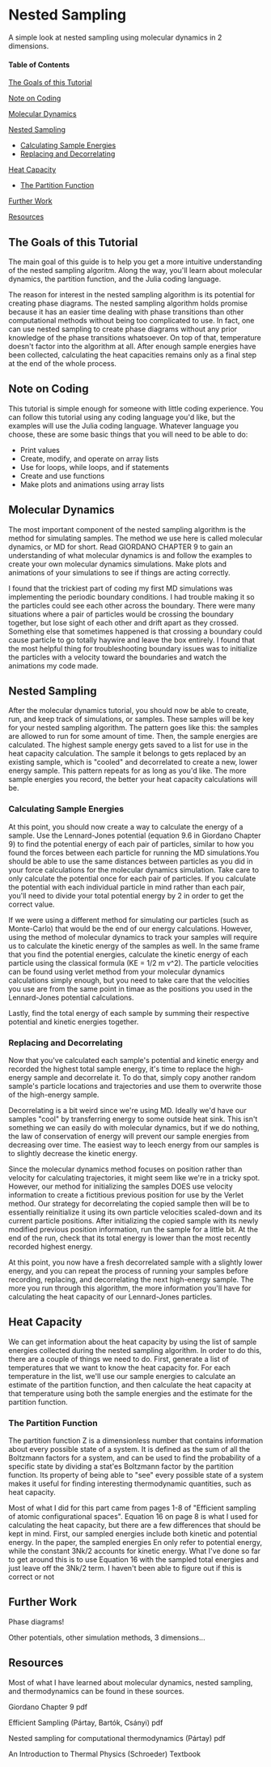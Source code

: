 # Nested Sampling

A simple look at nested sampling using molecular dynamics in 2 dimensions.


#### Table of Contents
[The Goals of this Tutorial](#the-goals-of-this-tutorial)

[Note on Coding](#note-on-coding)

[Molecular Dynamics](#molecular-dynamics)

[Nested Sampling](#nested-sampling)
* [Calculating Sample Energies](#calculating-sample-energies)
* [Replacing and Decorrelating](#replacing-and-decorrelating)

[Heat Capacity](#heat-capacity)
* [The Partition Function](#the-partition-function)

[Further Work](#further-work)

[Resources](#resources)

## The Goals of this Tutorial

The main goal of this guide is to help you 
get a more intuitive understanding of the nested sampling algoritm. Along the way, you'll learn about molecular
dynamics, the partition function, and the Julia coding language. 

The reason for interest in the nested sampling 
algorithm is its potential for creating phase diagrams. The nested sampling algorithm holds promise because it has 
an easier time dealing with phase transitions than other computational methods without being too complicated to use.
In fact, one can use nested sampling to create phase diagrams without any prior knowledge of the phase transitions 
whatsoever. On top of that, temperature doesn't factor into the algorithm at all. After enough sample energies have 
been collected, calculating the heat capacities remains only as a final step at the end of the whole process.


## Note on Coding

This tutorial is simple enough for someone with little coding experience. You can follow this tutorial using any 
coding language you'd like, but the examples will use the Julia coding language. Whatever language you choose, 
these are some basic things that you will need to be able to do:

* Print values
* Create, modify, and operate on array lists
* Use for loops, while loops, and if statements 
* Create and use functions
* Make plots and animations using array lists


## Molecular Dynamics

The most important component of the nested sampling algorithm is the method for simulating samples. The method
we use here is called molecular dynamics, or MD for short. Read GIORDANO CHAPTER 9 to gain an understanding of 
what molecular dynamics is and follow the examples to create your own molecular dynamics simulations. Make plots
and animations of your simulations to see if things are acting correctly.

I found that the trickiest part of coding my first MD simulations was implementing the periodic boundary conditions.
I had trouble making it so the particles could see each other across the boundary. There were many situations where
a pair of particles would be crossing the boundary together, but lose sight of each other and drift apart as they 
crossed. Something else that sometimes happened is that crossing a boundary could cause particle to go totally
haywire and leave the box entirely. I found that the most helpful thing for troubleshooting boundary issues was to
initialize the particles with a velocity toward the boundaries and watch the animations my code made.


## Nested Sampling

After the molecular dynamics tutorial, you should now be able to create, run, and keep track of simulations, or samples. These 
samples will be key for your nested sampling algorithm. The pattern goes like this: the samples are allowed to run
for some amount of time. Then, the sample energies are calculated. The highest sample energy gets saved to a list for
use in the heat capacity calculation. The sample it belongs to gets replaced by an existing sample, which is "cooled" 
and decorrelated to create a new, lower energy sample. This pattern repeats for as long as you'd like. The more
sample energies you record, the better your heat capacity calculations will be.

### Calculating Sample Energies

At this point, you should now create a way to calculate the energy of a sample. Use the Lennard-Jones potential 
(equation 9.6 in Giordano Chapter 9) to find the potential energy of each pair of particles, similar to how you 
found the forces between each particle for running the MD simulations.You should be able to use the same distances 
between particles as you did in your force calculations for the molecular dynamics simulation. Take care to only 
calculate the potential once for each pair of particles. If you calculate the potential with each individual 
particle in mind rather than each pair, you'll need to divide your total potential energy by 2 in order to 
get the correct value.

If we were using a different method for simulating our particles (such as Monte-Carlo) that would be the end of 
our energy calculations. However, using the method of molecular dynamics to track your samples will require us 
to calculate the kinetic energy of the samples as well. In the same frame that you find
the potential energies, calculate the kinetic energy of each particle using the classical formula (KE = 1/2 m v^2).
The particle velocities can be found using verlet method from your molecular dynamics calculations simply enough,
but you need to take care that the velocities you use are from the same point in timae as the positions you used in
the Lennard-Jones potential calculations.

Lastly, find the total energy of each sample by summing their respective potential and kinetic energies together.

### Replacing and Decorrelating

Now that you've calculated each sample's potential and kinetic energy and recorded the highest total sample energy,
it's time to replace the high-energy sample and decorrelate it. To do that, simply copy another random sample's particle 
locations and trajectories and use them to overwrite those of the high-energy sample.

Decorrelating is a bit weird since we're using MD. Ideally we'd have our samples "cool" by transferring energy to some 
outside heat sink. This isn't something we can easily do with molecular dynamics, but if we do nothing, the law of conservation 
of energy will prevent our sample energies from decreasing over time. The easiest way to leech energy from our samples is to 
slightly decrease the kinetic energy.

Since the molecular dynamics method focuses on position rather than velocity for calculating trajectories, it might seem like 
we're in a tricky spot. However, our method for initializing the samples DOES use velocity information to create a fictitious 
previous position for use by the Verlet method. Our strategy for decorrelating the copied sample then will be to essentially 
reinitialize it using its own particle velocities scaled-down and its current particle positions. After initializing the copied sample with
its newly modified previous position information, run the sample for a little bit. At the end of the run, check that its total energy 
is lower than the most recently recorded highest energy.

At this point, you now have a fresh decorrelated sample with a slightly lower energy, and you can repeat the process of
running your samples before recording, replacing, and decorrelating the next high-energy sample. The more you run through this
algorithm, the more information you'll have for calculating the heat capacity of our Lennard-Jones particles.


## Heat Capacity

We can get information about the heat capacity by using the list of sample energies collected during the nested sampling algorithm. 
In order to do this, there are a couple of things we need to do. First, generate a list of temperatures that we want to know 
the heat capacity for. For each temperature in the list, we'll use our sample energies to calculate an estimate of the partition 
function, and then calculate the heat capacity at that temperature using both the sample energies and the estimate for the partition 
function.

### The Partition Function

The partition function Z is a dimensionless number that contains information about every possible state of a system. It is defined 
as the sum of all the Boltzmann factors for a system, and can be used to find the probability of a specific state by dividing a 
stat'es Boltzmann factor by the partition function. Its property of being able to "see" every possible state of a system makes it 
useful for finding interesting thermodynamic quantities, such as heat capacity.

Most of what I did for this part came from pages 1-8 of "Efficient sampling of atomic configurational spaces". Equation 16 on page 8
is what I used for calculating the heat capacity, but there are a few differences that should be kept in mind. First, our sampled
energies include both kinetic and potential energy. In the paper, the sampled energies En only refer to potential energy, while the 
constant 3Nk/2 accounts for kinetic energy. What I've done so far to get around this is to use Equation 16 with the sampled total 
energies and just leave off the 3Nk/2 term. I haven't been able to figure out if this is correct or not


## Further Work

Phase diagrams!

Other potentials, other simulation methods, 3 dimensions...


## Resources

Most of what I have learned about molecular dynamics, nested sampling, and thermodynamics can be found in these sources.


Giordano Chapter 9 pdf

Efficient Sampling (Pártay, Bartók, Csányi) pdf

Nested sampling for computational thermodynamics (Pártay) pdf

An Introduction to Thermal Physics (Schroeder) Textbook

